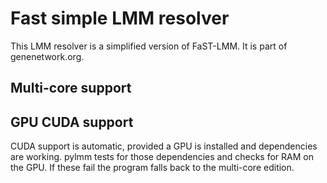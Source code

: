 # Fast simple LMM resolver

This LMM resolver is a simplified version of FaST-LMM. It is part of genenetwork.org.

## Multi-core support

## GPU CUDA support

CUDA support is automatic, provided a GPU is installed and
dependencies are working.  pylmm tests for those dependencies and
checks for RAM on the GPU. If these fail the program falls back to the
multi-core edition.

